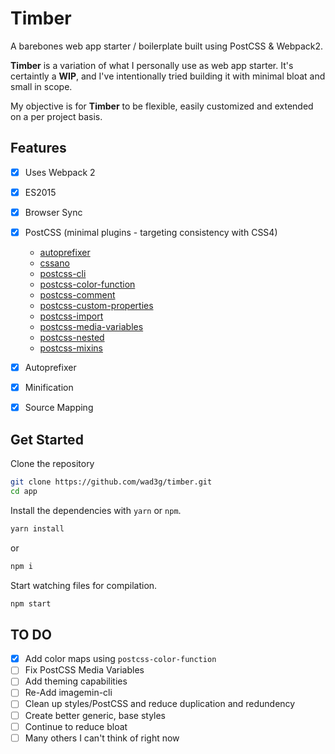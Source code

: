 # Timber
A barebones web app starter / boilerplate built using PostCSS &amp; Webpack2.

**Timber** is a variation of what I personally use as web app starter. It's certaintly a **WIP**, and I've intentionally tried building it with minimal bloat and small in scope.

My objective is for **Timber** to be flexible, easily customized and extended on a per project basis.

## Features
- [x] Uses Webpack 2
- [x] ES2015
- [x] Browser Sync
- [x] PostCSS (minimal plugins - targeting consistency with CSS4)
    - [autoprefixer](https://github.com/postcss/autoprefixer)
    - [cssano](http://cssnano.co/)
    - [postcss-cli](https://github.com/postcss/postcss-cli)
    - [postcss-color-function](https://github.com/postcss/postcss-color-function)
    - [postcss-comment](https://github.com/zoubin/postcss-comment)
    - [postcss-custom-properties](https://github.com/postcss/postcss-custom-properties)
    - [postcss-import](https://github.com/postcss/postcss-import)
    - [postcss-media-variables](https://github.com/WolfgangKluge/postcss-media-variables)
    - [postcss-nested](https://github.com/postcss/postcss-nested)
    - [postcss-mixins](https://github.com/postcss/postcss-mixins)
- [x] Autoprefixer
- [x] Minification
- [x] Source Mapping


## Get Started

Clone the repository

``` bash
git clone https://github.com/wad3g/timber.git
cd app
```

Install the dependencies with `yarn` or `npm`.

``` bash
yarn install
```
or

``` bash
npm i
```

Start watching files for compilation.

``` bash
npm start
```

## TO DO
- [x] Add color maps using `postcss-color-function`
- [ ] Fix PostCSS Media Variables
- [ ] Add theming capabilities
- [ ] Re-Add imagemin-cli
- [ ] Clean up styles/PostCSS and reduce duplication and redundency
- [ ] Create better generic, base styles
- [ ] Continue to reduce bloat
- [ ] Many others I can't think of right now
